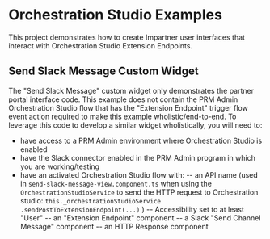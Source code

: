 # Orchestration Studio Examples

This project demonstrates how to create Impartner user interfaces that interact with Orchestration Studio Extension Endpoints.

## Send Slack Message Custom Widget

The "Send Slack Message" custom widget only demonstrates the partner portal interface code. This example does not contain the PRM Admin Orchestration Studio flow that has the "Extension Endpoint" trigger flow event action required to make this example wholistic/end-to-end. To leverage this code to develop a similar widget wholistically, you will need to:
- have access to a PRM Admin environment where Orchestration Studio is enabled
- have the Slack connector enabled in the PRM Admin program in which you are working/testing
- have an activated Orchestration Studio flow with:
-- an API name (used in `send-slack-message-view.component.ts` when using the `OrchestrationStudioService` to send the HTTP request to Orchestration studio: `this._orchestrationStudioService
      .sendPostToExtensionEndpoint(...)` )
-- Accessibility set to at least "User"
-- an "Extension Endpoint" component
-- a Slack "Send Channel Message" component
-- an HTTP Response component
